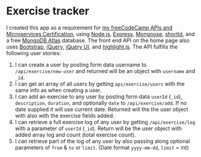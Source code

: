 # Exercise tracker

I created this app as a requirement for [my freeCodeCamp APIs and Microservices Certification](https://www.freecodecamp.org/certification/tywmick/apis-and-microservices), using [Node.js](https://nodejs.org/en/), [Express](https://expressjs.com/), [Mongoose](https://mongoosejs.com/), [shortId](https://github.com/dylang/shortid), and a free [MongoDB Atlas](https://www.mongodb.com/cloud/atlas) database. The front end API on the home page also uses [Bootstrap](https://getbootstrap.com/), [jQuery](https://jquery.com/), [jQuery UI](https://github.com/dylang/shortid), and [highlight.js](https://highlightjs.org/). The API fulfills the following user stories:

1. I can create a user by posting form data username to `/api/exercise/new-user` and returned will be an object with `username` and `_id`.
2. I can get an array of all users by getting `api/exercise/users` with the same info as when creating a user.
3. I can add an exercise to any user by posting form data `userId` (`_id`), `description`, `duration`, and optionally `date` to `/api/exercise/add`. If no date supplied it will use current date. Returned will the the user object with also with the exercise fields added.
4. I can retrieve a full exercise log of any user by getting `/api/exercise/log` with a parameter of `userId` (`_id`). Return will be the user object with added array log and count (total exercise count).
5. I can retrieve part of the log of any user by also passing along optional parameters of `from` & `to` or `limit`. (Date format `yyyy-mm-dd`, `limit` = int)
